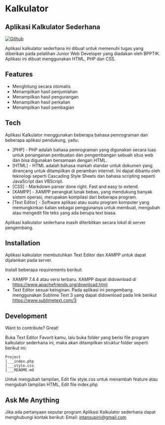 # Kalkulator
## Aplikasi Kalkulator Sederhana


[![Github](https://img.shields.io/badge/GitHub-100000?style=for-the-badge&logo=github&logoColor=white)](https://github.com/3rachaz/Aplikasi-Kalkulator-Sederhana)

Aplikasi kalkulator sederhana ini dibuat untuk memenuhi tugas yang diberikan pada pelatihan Junior Web Developer yang diadakan oleh BPPTIK. Aplikasi ini dibuat menggunakan HTML, PHP dan CSS.

## Features

- Menghitung secara otomatis
- Menampilkan hasil penjumlahan
- Menampilkan hasil pengurangan
- Menampilkan hasil perkalian
- Menampilkan hasil pembagian

## Tech

Aplikasi Kalkulator menggunakan beberapa bahasa pemrograman dan beberapa aplikasi pendukung, yaitu:

- [PHP] - PHP adalah bahasa pemrograman yang digunakan secara luas untuk penanganan pembuatan dan pengembangan sebuah situs web dan bisa digunakan bersamaan dengan HTML.
- [HTML] - HTML adalah bahasa markah standar untuk dokumen yang dirancang untuk ditampilkan di peramban internet. Ini dapat dibantu oleh teknologi seperti Cascading Style Sheets dan bahasa scripting seperti JavaScript dan VBScript.
- [CSS] - Markdown parser done right. Fast and easy to extend.
- [XAMPP] - XAMPP perangkat lunak bebas, yang mendukung banyak sistem operasi, merupakan kompilasi dari beberapa program.
- [Text Editor] - Software aplikasi atau suatu program komputer yang memungkinkan kalian sebagai penggunanya untuk membuat, mengubah atau mengedit file teks yang ada berupa text biasa.

Aplikasi kalkulator sederhana masih diterbitkan secara lokal di server pengembang.

## Installation

Aplikasi kalkulator membutuhkan Text Editor dan XAMPP untuk dapat dijalankan pada server.

Install beberapa requirements berikut:
- XAMPP 7.4.4 atau versi terbaru. XAMPP dapat didownload di https://www.apachefriends.org/download.html
- Text Editor sesuai keinginan. Pada aplikasi ini pengembang menggunakan Sublime Text 3 yang dapat didownload pada link berikut https://www.sublimetext.com/3

## Development

Want to contribute? Great!

Buka Text Editor Favorit kamu, lalu buka folder yang berisi file program kalkulator sederhana ini, maka akan ditampilkan struktur folder seperti berikut ini:

```
Project
|___index.php
|___style.css
|___README.md
```
Untuk mengubah tampilan, Edit file style.css
untuk menambah feature atau mengubah tampilan HTML, Edit file index.php

## Ask Me Anything

Jika ada pertanyaan seputar program Aplikasi Kalkulator sederhana dapat menghubungi kontak berikut:
Email: intansupini@gmail.com

